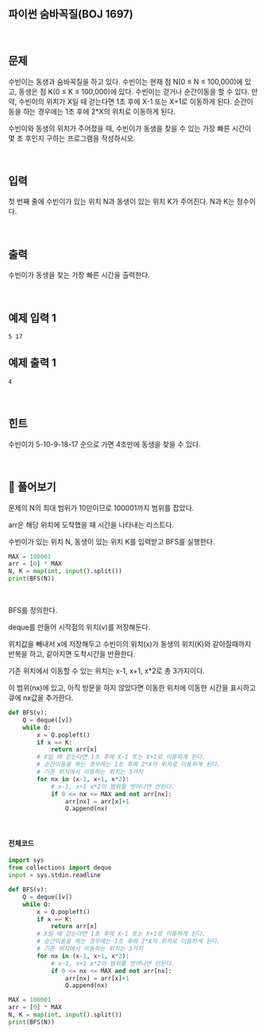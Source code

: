 

## 파이썬 숨바꼭질(BOJ 1697)

<br>

## 문제

수빈이는 동생과 숨바꼭질을 하고 있다. 수빈이는 현재 점 N(0 ≤ N ≤ 100,000)에 있고, 동생은 점 K(0 ≤ K ≤ 100,000)에 있다. 수빈이는 걷거나 순간이동을 할 수 있다. 만약, 수빈이의 위치가 X일 때 걷는다면 1초 후에 X-1 또는 X+1로 이동하게 된다. 순간이동을 하는 경우에는 1초 후에 2*X의 위치로 이동하게 된다.

수빈이와 동생의 위치가 주어졌을 때, 수빈이가 동생을 찾을 수 있는 가장 빠른 시간이 몇 초 후인지 구하는 프로그램을 작성하시오.

<br>

## 입력

첫 번째 줄에 수빈이가 있는 위치 N과 동생이 있는 위치 K가 주어진다. N과 K는 정수이다.

<br>

## 출력

수빈이가 동생을 찾는 가장 빠른 시간을 출력한다.

<br>

## 예제 입력 1 

```
5 17
```

## 예제 출력 1 

```
4
```

<br>

## 힌트

수빈이가 5-10-9-18-17 순으로 가면 4초만에 동생을 찾을 수 있다.

<br>

## 📝 풀어보기 

문제의 N의 최대 범위가 10만이므로 100001까지 범위를 잡았다.

arr은 해당 위치에 도착했을 때 시간을 나타내는 리스트다.

수빈이가 있는 위치 N, 동생이 있는 위치 K를 입력받고 BFS를 실행한다.

``` python
MAX = 100001
arr = [0] * MAX
N, K = map(int, input().split())
print(BFS(N))
```

<br>

BFS를 정의한다.

deque를 만들어 시작점의 위치(v)를 저장해둔다.

위치값을 빼내서 x에 저장해두고 수빈이의 위치(x)가 동생의 위치(K)와 같아질때까지 반복을 하고, 같아지면 도착시간을 반환한다.

기존 위치에서 이동할 수 있는 위치는 x-1, x+1, x*2로 총 3가지이다. 

이 범위(nx)에 있고, 아직 방문을 하지 않았다면 이동한 위치에 이동한 시간을 표시하고 큐에 nx값을 추가한다. 

``` python
def BFS(v):
    Q = deque([v])
    while Q:
        x = Q.popleft()
        if x == K:
            return arr[x]
        # X일 때 걷는다면 1초 후에 X-1 또는 X+1로 이동하게 된다. 
        # 순간이동을 하는 경우에는 1초 후에 2*X의 위치로 이동하게 된다.
        # 기존 위치에서 이동하는 위치는 3가지
        for nx in (x-1, x+1, x*2):
            # x-1, x+1 x*2이 범위를 벗어나면 안된다.
            if 0 <= nx <= MAX and not arr[nx]:
                arr[nx] = arr[x]+1
                Q.append(nx)
```

<br>

#### 전체코드

``` python
import sys
from collections import deque
input = sys.stdin.readline

def BFS(v):
    Q = deque([v])
    while Q:
        x = Q.popleft()
        if x == K:
            return arr[x]
        # X일 때 걷는다면 1초 후에 X-1 또는 X+1로 이동하게 된다. 
        # 순간이동을 하는 경우에는 1초 후에 2*X의 위치로 이동하게 된다.
        # 기존 위치에서 이동하는 위치는 3가지
        for nx in (x-1, x+1, x*2):
            # x-1, x+1 x*2이 범위를 벗어나면 안된다.
            if 0 <= nx <= MAX and not arr[nx]:
                arr[nx] = arr[x]+1
                Q.append(nx)

MAX = 100001
arr = [0] * MAX
N, K = map(int, input().split())
print(BFS(N))
```

